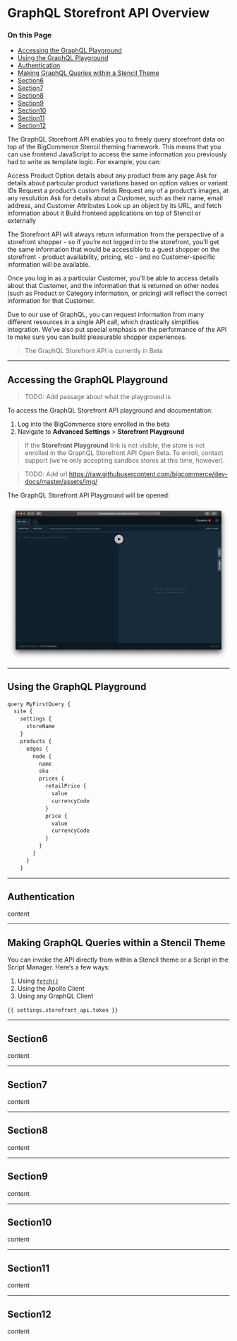 # GraphQL Storefront API Overview

<div class="otp" id="no-index">

### On this Page

- [Accessing the GraphQL Playground](#accessing-the-graphql-playground)
- [Using the GraphQL Playground](#using-the-graphql-playground)
- [Authentication](#authentication)
- [Making GraphQL Queries within a Stencil Theme](#making-graphql-queries-within-a-stencil-theme)
- [Section6](#section6)
- [Section7](#section7)
- [Section8](#section8)
- [Section9](#section9)
- [Section10](#section10)
- [Section11](#section11)
- [Section12](#section12)

</div>

The GraphQL Storefront API enables you to freely query storefront data on top of the BigCommerce Stencil theming framework. This means that you can use frontend JavaScript to access the same information you previously had to write as template logic. For example, you can:

Access Product Option details about any product from any page
Ask for details about particular product variations based on option values or variant IDs
Request a product’s custom fields
Request any of a product’s images, at any resolution
Ask for details about a Customer, such as their name, email address, and Customer Attributes
Look up an object by its URL, and fetch information about it
Build frontend applications on top of Stencil or externally

The Storefront API will always return information from the perspective of a storefront shopper - so if you’re not logged in to the storefront, you’ll get the same information that would be accessible to a guest shopper on the storefront - product availability, pricing, etc - and no Customer-specific information will be available.

Once you log in as a particular Customer, you’ll be able to access details about that Customer, and the information that is returned on other nodes (such as Product or Category information, or pricing) will reflect the correct information for that Customer.

Due to our use of GraphQL, you can request information from many different resources in a single API call, which drastically simplifies integration. We’ve also put special emphasis on the performance of the API to make sure you can build pleasurable shopper experiences.


<div class="HubBlock--callout">
<div class="CalloutBlock--warning">
<div class="HubBlock-content">
    
<!-- theme: warning -->

> The GraphQL Storefront API is currently in Beta

</div>
</div>
</div>

---

<a id="sectionId" class="devdocsAnchor"></a>

## Accessing the GraphQL Playground

>TODO: Add passage about what the playground is 

To access the GraphQL Storefront API playground and documentation:

1. Log into the BigCommerce store enrolled in the beta
2. Navigate to **Advanced Settings** > **Storefront Playground**

<div class="HubBlock--callout">
<div class="CalloutBlock--info">
<div class="HubBlock-content">
    
<!-- theme: info -->

> If the **Storefront Playground** link is not visible, the store is not enrolled in the GraphQL Storefront API Open Beta. To enroll, contact support (we're only accepting sandbox stores at this time, however).

</div>
</div>
</div>

>TODO: Add url https://raw.githubusercontent.com/bigcommerce/dev-docs/master/assets/img/

The GraphQL Storefront API Playground will be opened:

![GraphQL Storefront API Playground](/assets/img/graphql-storefront-api-playground.png "GraphQL Storefront API Playground")

---

<a id="sectionId" class="devdocsAnchor"></a>

## Using the GraphQL Playground

```javascript
query MyFirstQuery {
  site {
    settings {
      storeName
    }
    products {
      edges {
        node {
          name
          sku
          prices {
            retailPrice {
              value
              currencyCode
            }
            price {
              value
              currencyCode
            }
          }
        }
      }
    }

```


---

<a id="sectionId" class="devdocsAnchor"></a>

## Authentication

content

---

<a id="sectionId" class="devdocsAnchor"></a>

## Making GraphQL Queries within a Stencil Theme

You can invoke the API directly from within a Stencil theme or a Script in the Script Manager. Here’s a few ways:
1. Using [`fetch()`](https://developer.mozilla.org/en-US/docs/Web/API/Fetch_API)
2. Using the Apollo Client
3. Using any GraphQL Client

`{{ settings.storefront_api.token }}`

<script>
   fetch('/graphql', {
       method: 'POST',
       headers: {
           'Content-Type': 'application/json',
           'Authorization': 'Bearer {{ settings.storefront_api.token }}'
       },
       body: JSON.stringify({
           query: `
            query MyFirstQuery {
            site {
                settings {
                storeName
                }
                products {
                edges {
                    node {
                      name
                      sku
                      prices {
                        retailPrice {
                          value
                          currencyCode
                        }
                        price {
                          value
                          currencyCode
                        }
                      }
                    }
                  }
                }
              }
            }
            `
       }),
   })
   .then(res => res.json())
   .then(json => console.log(json));
</script>


---

<a id="sectionId" class="devdocsAnchor"></a>

## Section6 

content

---

<a id="sectionId" class="devdocsAnchor"></a>

## Section7

content

---

<a id="sectionId" class="devdocsAnchor"></a>

## Section8

content

---

<a id="sectionId" class="devdocsAnchor"></a>

## Section9

content

---

<a id="sectionId" class="devdocsAnchor"></a>

## Section10

content

---

<a id="sectionId" class="devdocsAnchor"></a>

## Section11

content

---

<a id="sectionId" class="devdocsAnchor"></a>

## Section12

content  